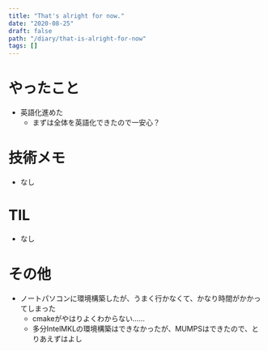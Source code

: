 ```yaml
---
title: "That's alright for now."
date: "2020-08-25"
draft: false
path: "/diary/that-is-alright-for-now"
tags: []
---
```


# やったこと

+ 英語化進めた
  + まずは全体を英語化できたので一安心？

# 技術メモ

+ なし

# TIL

+ なし

# その他

+ ノートパソコンに環境構築したが、うまく行かなくて、かなり時間がかかってしまった
  + cmakeがやはりよくわからない……
  + 多分IntelMKLの環境構築はできなかったが、MUMPSはできたので、とりあえずはよし
